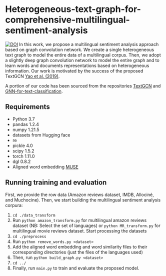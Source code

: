 # Heterogeneous-text-graph-for-comprehensive-multilingual-sentiment-analysis
[![DOI](https://zenodo.org/badge/702031299.svg)](https://zenodo.org/doi/10.5281/zenodo.10450316)
In this work, we propose a multilingual sentiment analysis approach based on graph convolution network. We create a single heterogeneous text graph to model the entire data of a multilingual corpus.
Then, we adopt a slightly deep graph convolution network to model the entire graph and to learn words and documents representations based on heterogeneous information.
Our work is motivated by the success of the proposed TextGCN [Yao et al. (2019)](https://arxiv.org/abs/1809.05679).

A portion of our code has been sourced from the repositories [TextGCN](https://github.com/yao8839836/text_gcn) and [GNN-for-text-classification](https://github.com/zshicode/GNN-for-text-classification).

## Requirements

* Python 3.7
* pandas 1.2.4
* numpy 1.21.5
* datasets from Hugging face
* re
* pickle 4.0
* scipy 1.5.2
* torch 1.11.0
* dgl 0.8.2
* Aligned word embedding [MUSE](https://github.com/facebookresearch/MUSE)

## Running training and evaluation

First, we provide the row data (Amazon reviews dataset, IMDB, Allociné, and Muchocine). Then, we start building the multilingual sentiment analysis corpura:
1. `cd ./data_transform`
2. Run `python amazon_transform.py` for multilingual amazon reviews dataset (NB: Select the set of languages) or `python MR_transform.py` for multilingual movie reviews dataset.
Start processing the datasets
3. `cd ./preprocess`
4. Run `python remove_words.py <dataset>`
5. Add the aligned word embedding and word similarity files to their corresponding directories (just the files of the languages used)
3. Then, run `python build_graph.py <dataset>`
4. `cd ../`
5. Finally, run `main.py` to train and evaluate the proposed model.


